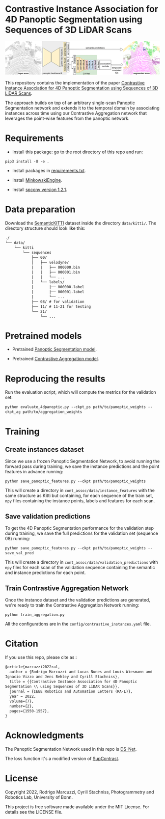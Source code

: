 # Contrastive Instance Association for 4D Panoptic Segmentation using Sequences of 3D LiDAR Scans

![](pics/overview.png)

This repository contains the implementation of the paper [Contrastive Instance Association for 4D Panoptic Segmentation using Sequences of 3D LiDAR Scans](https://www.ipb.uni-bonn.de/wp-content/papercite-data/pdf/marcuzzi2022ral.pdf).

The approach builds on top of an arbitrary single-scan Panoptic Segmentation network and extends it to the temporal domain by associating instances across time using our Contrastive Aggregation network that leverages the point-wise features from the panoptic network.

# Requirements

* Install this package: go to the root directory of this repo and run:
```
pip3 install -U -e .
```
* Install packages in [requirements.txt](requirements.txt).

* Install [MinkowskiEngine](https://nvidia.github.io/MinkowskiEngine/overview.html#installation).

* Install [spconv version 1.2.1](https://github.com/traveller59/spconv/tree/fad3000249d27ca918f2655ff73c41f39b0f3127).

# Data preparation
Download the [SemanticKITTI](http://www.semantic-kitti.org/dataset.html#overview) dataset inside the directory `data/kitti/`. The directory structure should look like this:
```
./
└── data/
    └── kitti
        └── sequences
            ├── 00/           
            │   ├── velodyne/	
            |   |	├── 000000.bin
            |   |	├── 000001.bin
            |   |	└── ...
            │   └── labels/ 
            |       ├── 000000.label
            |       ├── 000001.label
            |       └── ...
            ├── 08/ # for validation
            ├── 11/ # 11-21 for testing
            └── 21/
                └── ...
```

# Pretrained models
* Pretrained [Panoptic Segmentation model](https://www.ipb.uni-bonn.de/html/projects/contrastive_instance_association/panoptic_pq_564.pth).

* Pretrained [Contrastive Aggregation model](https://www.ipb.uni-bonn.de/html/projects/contrastive_instance_association/aggregation_aq_724.ckpt).

# Reproducing the results
Run the evaluation script, which will compute the metrics for the validation set:

```
python evaluate_4dpanoptic.py --ckpt_ps path/to/panoptic_weights --ckpt_ag path/to/aggregation_weights 
```
# Training
## Create instances dataset 
Since we use a frozen Panoptic Segmentation Network, to avoid running the forward pass during training, we save the instance predictions and the point features in advance running:

```
python save_panoptic_features.py --ckpt path/to/panoptic_weights
```

This will create a directory in `cont_assoc/data/instance_features` with the same structure as Kitti but containing, for each sequence of the train set, `npy` files containing the instance points, labels and features for each scan. 

## Save validation predictions
To get the 4D Panoptic Segmentation performance for the validation step during training, we save the full predictions for the validation set (sequence 08) running:

```
python save_panoptic_features.py --ckpt path/to/panoptic_weights --save_val_pred
```

This will create a directory in `cont_assoc/data/validation_predictions` with `npy` files for each scan of the validation sequence containing the semantic and instance predictions for each point. 

## Train Contrastive Aggregation Network

Once the instance dataset and the validation predictions are generated, we're ready to train the Contrastive Aggregation Network running:

```
python train_aggregation.py 
```
All the configurations are in the `config/contrastive_instances.yaml` file.

# Citation

If you use this repo, please cite as :

```
@article{marcuzzi2022ral,
  author = {Rodrigo Marcuzzi and Lucas Nunes and Louis Wiesmann and Ignacio Vizzo and Jens Behley and Cyrill Stachniss},
  title = {{Contrastive Instance Association for 4D Panoptic Segmentation \\ using Sequences of 3D LiDAR Scans}},
  journal = {IEEE Robotics and Automation Letters (RA-L)},
  year = 2022,
  volume={7},
  number={2},
  pages={1550-1557},
}

```

# Acknowledgments

The Panoptic Segmentation Network used in this repo is [DS-Net](https://github.com/hongfz16/DS-Net).

The loss function it's a modified version of [SupContrast](https://github.com/HobbitLong/SupContrast).

# License
Copyright 2022, Rodrigo Marcuzzi, Cyrill Stachniss, Photogrammetry and Robotics Lab, University of Bonn.

This project is free software made available under the MIT License. For details see the LICENSE file.
